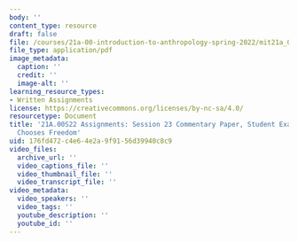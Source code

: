 ```yaml
---
body: ''
content_type: resource
draft: false
file: /courses/21a-00-introduction-to-anthropology-spring-2022/mit21a_00s22_sess23paper_ex3.pdf
file_type: application/pdf
image_metadata:
  caption: ''
  credit: ''
  image-alt: ''
learning_resource_types:
- Written Assignments
license: https://creativecommons.org/licenses/by-nc-sa/4.0/
resourcetype: Document
title: '21A.00S22 Assignments: Session 23 Commentary Paper, Student Example 3: Fern
  Chooses Freedom'
uid: 176fd472-c4e6-4e2a-9f91-56d39940c8c9
video_files:
  archive_url: ''
  video_captions_file: ''
  video_thumbnail_file: ''
  video_transcript_file: ''
video_metadata:
  video_speakers: ''
  video_tags: ''
  youtube_description: ''
  youtube_id: ''
---
```

